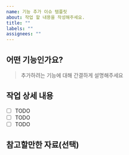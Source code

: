 ```yaml
---
name: 기능 추가 이슈 템플릿
about: 작업 할 내용을 작성해주세요.
title: ""
labels: ""
assignees: ""
---
```


<!-- @format -->

## 어떤 기능인가요?

> 추가하려는 기능에 대해 간결하게 설명해주세요

## 작업 상세 내용

- [ ] TODO
- [ ] TODO
- [ ] TODO

## 참고할만한 자료(선택)
